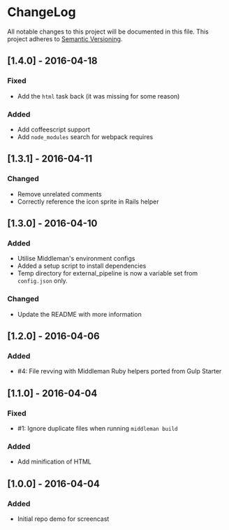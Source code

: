 # ChangeLog
All notable changes to this project will be documented in this file.
This project adheres to [Semantic Versioning](http://semver.org/).

## [1.4.0] - 2016-04-18

### Fixed
- Add the `html` task back (it was missing for some reason)

### Added
- Add coffeescript support
- Add `node_modules` search for webpack requires

## [1.3.1] - 2016-04-11

### Changed
- Remove unrelated comments
- Correctly reference the icon sprite in Rails helper

## [1.3.0] - 2016-04-10

### Added
- Utilise Middleman's environment configs
- Added a setup script to install dependencies
- Temp directory for external_pipeline is now a variable set from `config.json` only.

### Changed
- Update the README with more information

## [1.2.0] - 2016-04-06

### Added
- #4: File revving with Middleman Ruby helpers ported from Gulp Starter

## [1.1.0] - 2016-04-04

### Fixed
- #1: Ignore duplicate files when running `middleman build`

### Added
- Add minification of HTML

## [1.0.0] - 2016-04-04

### Added
- Initial repo demo for screencast

